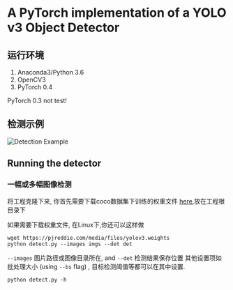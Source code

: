 # A PyTorch implementation of a YOLO v3 Object Detector



## 运行环境
1. Anaconda3/Python 3.6
2. OpenCV3
3. PyTorch 0.4

PyTorch 0.3 not test!



## 检测示例

![Detection Example](https://i.imgur.com/m2jwneng.png)
## Running the detector

### 一幅或多幅图像检测

将工程克隆下来, 你首先需要下载coco数据集下训练的权重文件 [here](https://pjreddie.com/media/files/yolov3.weights),放在工程根目录下

如果需要下载权重文件, 在Linux下,你还可以这样做

```
wget https://pjreddie.com/media/files/yolov3.weights 
python detect.py --images imgs --det det 
```


`--images`  图片路径或图像目录所在, and `--det` 检测结果保存位置
 其他设置项如 批处理大小 (using `--bs` flag) , 目标检测阈值等都可以在其中设置. 

```
python detect.py -h
```

